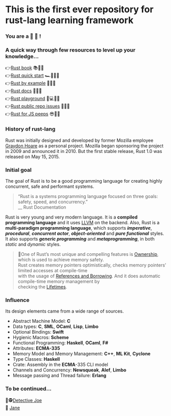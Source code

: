 # This is the first ever repository for rust-lang learning framework

### You are a 🦀 🌟 !

### A quick way through few resources to level up your knowledge...

👉[Rust book](https://doc.rust-lang.org/stable/book/) 📚🧐✅  
👉[Rust quick start](https://learning-rust.github.io/) 🏎️💨🧐✅  
👉[Rust by example](https://doc.rust-lang.org/stable/rust-by-example/) 🙇🧐✅  
👉[Rust docs](https://doc.rust-lang.org/std/all.html) 📜🧐✅  
👉[Rust playground](https://play.rust-lang.org/) 🧑💻🧐✅  
👉[Rust public repo issues](https://github.com/search?l=&o=asc&q=rust+label%3AE-mentor&s=comments&type=Issues) 🐛🧐✅  
👉[Rust for JS peeps](https://github.com/Turing00/rust-for-js-people) 😎🧐✅

### History of rust-lang

Rust was initially designed and developed by former Mozilla employee [Graydon Hoare](https://github.com/graydon) as a personal project. Mozilla began sponsoring the project in 2009 and announced it in 2010. But the first stable release, Rust 1.0 was released on May 15, 2015.

### Initial goal

The goal of Rust is to be a good programming language for creating highly concurrent, safe and performant systems.

> “Rust is a systems programming language focused on three goals: safety, speed,
> and concurrency.”  
> __ Rust Documentation

Rust is very young and very modern language. It is a **compiled programming language** and
it uses [LLVM](https://en.wikipedia.org/wiki/LLVM) on the backend. Also, Rust is a **multi-paradigm programming language**, which supports ***imperative***,
***procedural***, ***concurrent actor***, ***object-oriented*** and ***pure functional*** styles.
It also supports ***generic programming*** and ***metaprogramming***, in both *static* and *dynamic* styles.

> 🔎One of Rust’s most unique and compelling features is [Ownership](https://learning-rust.github.io/docs/c1.ownership.html), which is used to achieve memory safety.  
> Rust creates memory pointers optimistically, checks memory pointers’ limited accesses at compile-time  
> with the usage of [References and Borrowing](https://learning-rust.github.io/docs/c2.borrowing.html). And it does automatic compile-time memory management by  
> checking the [Lifetimes](https://learning-rust.github.io/docs/c3.lifetimes.html).

### Influence

Its design elements came from a wide range of sources.

* Abstract Machine Model: **C**
* Data types: **C**, **SML**, **OCaml**, **Lisp**, **Limbo**
* Optional Bindings: **Swift**
* Hygienic Macros: **Scheme**
* Functional Programming: **Haskell**, **OCaml**, **F#**
* Attributes: **ECMA-335**
* Memory Model and Memory Management: **C++**, **ML Kit**, **Cyclone**
* Type Classes: **Haskell**
* Crate: Assembly in the **ECMA**-335 CLI model
* Channels and Concurrency: **Newsqueak**, **Alef**, **Limbo**
* Message passing and Thread failure: **Erlang**

### To be continued...

🙌🕵️[Detective Joe](https://twitter.com/jsjoeio)  
🙌 [Jane](https://twitter.com/yaahc_)

